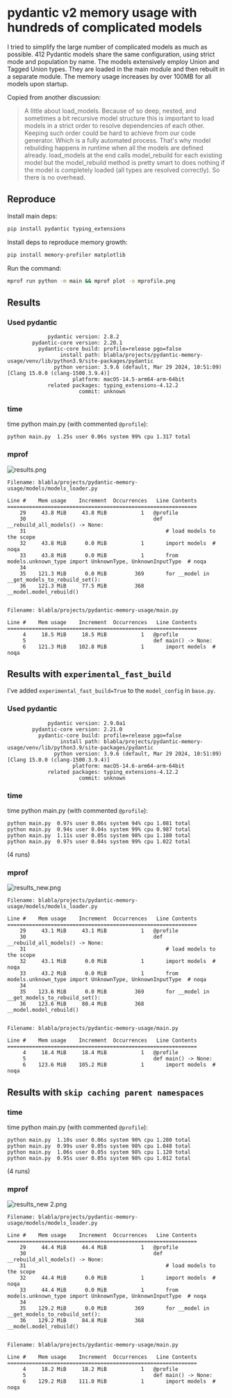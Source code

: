 # pydantic v2 memory usage with hundreds of complicated models 

I tried to simplify the large number of complicated models as much as possible. 412 Pydantic models share the same configuration, using strict mode and population by name. The models extensively employ Union and Tagged Union types. They are loaded in the main module and then rebuilt in a separate module. The memory usage increases by over 100MB for all models upon startup.

Copied from another discussion:
> A little about load_models. Because of so deep, nested, and sometimes a bit recursive model structure this is important to load models in a strict order to resolve dependencies of each other. Keeping such order could be hard to achieve from our code generator. Which is a fully automated process. That's why model rebuilding happens in runtime when all the models are defined already. load_models at the end calls model_rebuild for each existing model but the model_rebuild method is pretty smart to does nothing if the model is completely loaded (all types are resolved correctly). So there is no overhead.

## Reproduce

Install main deps:
```bash
pip install pydantic typing_extensions
```

Install deps to reproduce memory growth:
```bash
pip install memory-profiler matplotlib
```

Run the command:
```bash
mprof run python -m main && mprof plot -o mprofile.png
```

## Results

### Used pydantic

```text
             pydantic version: 2.8.2
        pydantic-core version: 2.20.1
          pydantic-core build: profile=release pgo=false
                 install path: blabla/projects/pydantic-memory-usage/venv/lib/python3.9/site-packages/pydantic
               python version: 3.9.6 (default, Mar 29 2024, 10:51:09)  [Clang 15.0.0 (clang-1500.3.9.4)]
                     platform: macOS-14.5-arm64-arm-64bit
             related packages: typing_extensions-4.12.2
                       commit: unknown
```

### time

time python main.py (with commented `@profile`):
```text
python main.py  1.25s user 0.06s system 99% cpu 1.317 total
```

### mprof

![results.png](results.png)

```text
Filename: blabla/projects/pydantic-memory-usage/models/models_loader.py

Line #    Mem usage    Increment  Occurrences   Line Contents
=============================================================
    29     43.8 MiB     43.8 MiB           1   @profile
    30                                         def __rebuild_all_models() -> None:
    31                                             # load models to the scope
    32     43.8 MiB      0.0 MiB           1       import models  # noqa
    33     43.8 MiB      0.0 MiB           1       from models.unknown_type import UnknownType, UnknownInputType  # noqa
    34                                         
    35    121.3 MiB      0.0 MiB         369       for __model in __get_models_to_rebuild_set():
    36    121.3 MiB     77.5 MiB         368           __model.model_rebuild()


Filename: blabla/projects/pydantic-memory-usage/main.py

Line #    Mem usage    Increment  Occurrences   Line Contents
=============================================================
     4     18.5 MiB     18.5 MiB           1   @profile
     5                                         def main() -> None:
     6    121.3 MiB    102.8 MiB           1       import models  # noqa
```

## Results with `experimental_fast_build` 

I've added `experimental_fast_build=True` to the `model_config` in `base.py`.

### Used pydantic

```text
             pydantic version: 2.9.0a1
        pydantic-core version: 2.21.0
          pydantic-core build: profile=release pgo=false
                 install path: blabla/projects/pydantic-memory-usage/venv/lib/python3.9/site-packages/pydantic
               python version: 3.9.6 (default, Mar 29 2024, 10:51:09)  [Clang 15.0.0 (clang-1500.3.9.4)]
                     platform: macOS-14.6-arm64-arm-64bit
             related packages: typing_extensions-4.12.2
                       commit: unknown
```

### time

time python main.py (with commented `@profile`):
```text
python main.py  0.97s user 0.06s system 94% cpu 1.081 total
python main.py  0.94s user 0.04s system 99% cpu 0.987 total
python main.py  1.11s user 0.05s system 98% cpu 1.180 total
python main.py  0.97s user 0.04s system 99% cpu 1.022 total
```
(4 runs)

### mprof

![results_new.png](results_new.png)

```text
Filename: blabla/projects/pydantic-memory-usage/models/models_loader.py

Line #    Mem usage    Increment  Occurrences   Line Contents
=============================================================
    29     43.1 MiB     43.1 MiB           1   @profile
    30                                         def __rebuild_all_models() -> None:
    31                                             # load models to the scope
    32     43.1 MiB      0.0 MiB           1       import models  # noqa
    33     43.2 MiB      0.0 MiB           1       from models.unknown_type import UnknownType, UnknownInputType  # noqa
    34                                         
    35    123.6 MiB      0.0 MiB         369       for __model in __get_models_to_rebuild_set():
    36    123.6 MiB     80.4 MiB         368           __model.model_rebuild()


Filename: blabla/projects/pydantic-memory-usage/main.py

Line #    Mem usage    Increment  Occurrences   Line Contents
=============================================================
     4     18.4 MiB     18.4 MiB           1   @profile
     5                                         def main() -> None:
     6    123.6 MiB    105.2 MiB           1       import models  # noqa
```

## Results with `skip caching parent namespaces`

### time

time python main.py (with commented `@profile`):
```text
python main.py  1.10s user 0.06s system 90% cpu 1.280 total
python main.py  0.99s user 0.05s system 98% cpu 1.048 total
python main.py  1.06s user 0.05s system 98% cpu 1.120 total
python main.py  0.95s user 0.05s system 98% cpu 1.012 total
```
(4 runs)

### mprof

![results_new 2.png](results_new_2.png)

```text
Filename: blabla/projects/pydantic-memory-usage/models/models_loader.py

Line #    Mem usage    Increment  Occurrences   Line Contents
=============================================================
    29     44.4 MiB     44.4 MiB           1   @profile
    30                                         def __rebuild_all_models() -> None:
    31                                             # load models to the scope
    32     44.4 MiB      0.0 MiB           1       import models  # noqa
    33     44.4 MiB      0.0 MiB           1       from models.unknown_type import UnknownType, UnknownInputType  # noqa
    34                                         
    35    129.2 MiB      0.0 MiB         369       for __model in __get_models_to_rebuild_set():
    36    129.2 MiB     84.8 MiB         368           __model.model_rebuild()


Filename: blabla/projects/pydantic-memory-usage/main.py

Line #    Mem usage    Increment  Occurrences   Line Contents
=============================================================
     4     18.2 MiB     18.2 MiB           1   @profile
     5                                         def main() -> None:
     6    129.2 MiB    111.0 MiB           1       import models  # noqa
```
